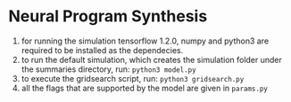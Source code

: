 # Neural Program Synthesis
1. for running the simulation tensorflow 1.2.0, numpy and python3 are required to be installed as the dependecies. 
2. to run the default simulation, which creates the simulation folder under the summaries directory, run:
`python3 model.py`
3. to execute the gridsearch script, run:
`python3 gridsearch.py`
4. all the flags that are supported by the model are given in `params.py`
